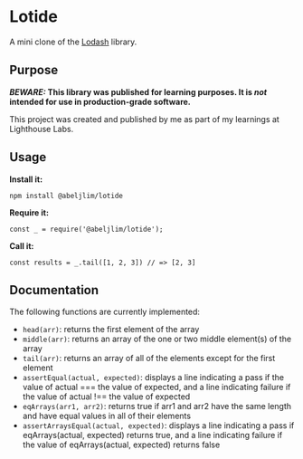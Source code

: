 # Lotide

A mini clone of the [Lodash](https://lodash.com) library.

## Purpose

**_BEWARE:_ This library was published for learning purposes. It is _not_ intended for use in production-grade software.**

This project was created and published by me as part of my learnings at Lighthouse Labs. 

## Usage

**Install it:**

`npm install @abeljlim/lotide`

**Require it:**

`const _ = require('@abeljlim/lotide');`

**Call it:**

`const results = _.tail([1, 2, 3]) // => [2, 3]`

## Documentation

The following functions are currently implemented:

* `head(arr)`: returns the first element of the array
* `middle(arr)`: returns an array of the one or two middle element(s) of the array
* `tail(arr)`: returns an array of all of the elements except for the first element
* `assertEqual(actual, expected)`: displays a line indicating a pass if the value of actual === the value of expected, and a line indicating failure if the value of actual !== the value of expected
* `eqArrays(arr1, arr2)`: returns true if arr1 and arr2 have the same length and have equal values in all of their elements
* `assertArraysEqual(actual, expected)`: displays a line indicating a pass if eqArrays(actual, expected) returns true, and a line indicating failure if the value of eqArrays(actual, expected) returns false